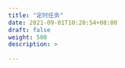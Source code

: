 ```yaml
---
title: "定时任务"
date: 2021-09-01T10:20:54+08:00
draft: false
weight: 500
description: >
  
---
```




